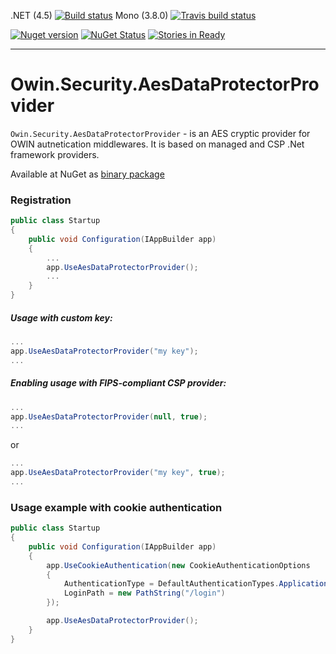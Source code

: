 .NET (4.5) [![Build status](https://ci.appveyor.com/api/projects/status/0vjtl572q4f8nh3r/branch/master)](https://ci.appveyor.com/project/i4004/owin-security-aesdataprotectorprovider/branch/master) Mono (3.8.0) [![Travis build status](https://travis-ci.org/i4004/Owin.Security.AesDataProtectorProvider.png?branch=master)](https://travis-ci.org/i4004/Owin.Security.AesDataProtectorProvider)

[![Nuget version](http://img.shields.io/badge/nuget-v1.1-blue.png)](https://www.nuget.org/packages/Owin.Security.AesDataProtectorProvider/)
[![NuGet Status](http://nugetstatus.com/Owin.Security.AesDataProtectorProvider.png)](http://nugetstatus.com/packages/Owin.Security.AesDataProtectorProvider)
 [![Stories in Ready](https://badge.waffle.io/i4004/Owin.Security.AesDataProtectorProvider.png?label=ready&title=Ready)](https://waffle.io/i4004/Owin.Security.AesDataProtectorProvider)

---

Owin.Security.AesDataProtectorProvider
============

`Owin.Security.AesDataProtectorProvider` - is an AES cryptic provider for OWIN autnetication middlewares.
It is based on managed and CSP .Net framework providers.

Available at NuGet as [binary package](https://www.nuget.org/packages/Owin.Security.AesDataProtectorProvider/)

### Registration

```csharp
public class Startup
{
	public void Configuration(IAppBuilder app)
	{
		...
		app.UseAesDataProtectorProvider();
		...
	}
}
```

##### Usage with custom key:
```csharp
...
app.UseAesDataProtectorProvider("my key");
...
```

##### Enabling usage with FIPS-compliant CSP provider:
```csharp
...
app.UseAesDataProtectorProvider(null, true);
...
```
or
```csharp
...
app.UseAesDataProtectorProvider("my key", true);
...
```

### Usage example with cookie authentication


```csharp
public class Startup
{
	public void Configuration(IAppBuilder app)
	{
		app.UseCookieAuthentication(new CookieAuthenticationOptions
		{
			AuthenticationType = DefaultAuthenticationTypes.ApplicationCookie,
			LoginPath = new PathString("/login")
		});

		app.UseAesDataProtectorProvider();
	}
}
```
